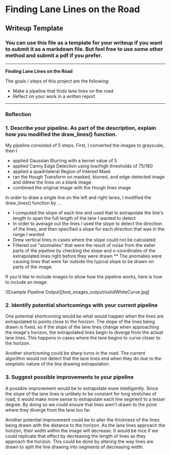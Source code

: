 # **Finding Lane Lines on the Road** 

## Writeup Template

### You can use this file as a template for your writeup if you want to submit it as a markdown file. But feel free to use some other method and submit a pdf if you prefer.

---

**Finding Lane Lines on the Road**

The goals / steps of this project are the following:
* Make a pipeline that finds lane lines on the road
* Reflect on your work in a written report


[//]: # (Image References)

[image1]: ./examples/grayscale.jpg "Grayscale"

---

### Reflection

### 1. Describe your pipeline. As part of the description, explain how you modified the draw_lines() function.

My pipeline consisted of 5 steps. First, I converted the images to grayscale, then I
* applied Gaussian Blurring with a kernel value of 5
* applied Canny Edge Detection using low/high thresholds of 75/180
* applied a quadrilateral Region of Interest Mask
* ran the Hough Transform on masked, blurred, and edge-detected image and ddrew the lines on a blank image
* combined the original image with the Hough lines image

In order to draw a single line on the left and right lanes, I modified the draw_lines() function by ...
* I computed the slope of each line and used that to extrapolate the line's length to span the full length of the lane I wanted to detect
* In order to average out the lines I used the slope to detect the direction of the lines, and then specified a slope for each direction that was in the range I wanted
* Drew vertical lines in cases where the slope could not be calculated
* Filtered out "anomalies" that were the result of noise from the ealier parts of the pipeline by checking the slope and x-coordinates of the extrapolated lines right before they were drawn
** The anomalies were causing lines that were far outside the typical slope to be drawn on parts of the image.  

If you'd like to include images to show how the pipeline works, here is how to include an image: 

![Example Pipeline Output][test_images_output/solidWhiteCurve.jpg]


### 2. Identify potential shortcomings with your current pipeline


One potential shortcoming would be what would happen when the lines are extrapolated to points close to the horizon. The slope of the lines being drawn is fixed, so if the slope of the lane lines change when approaching the image's horizon, the extrapolated lines begin to diverge from the actual lane lines. This happens in cases where the lane begins to curve closer to the horizon.

Another shortcoming could be sharp turns in the road. The current algorithm would not detect that the lane lines end when they do due to the simplistic nature of the line drawing extrapolation.

### 3. Suggest possible improvements to your pipeline

A possible improvement would be to extrapolate more intelligently. Since the slope of the lane lines is unlikely to be constant for long stretches of road, it would make more sense to extrapolate each line segment to a lesser degree. By doing so we could ensure that lines aren't drawn to the point where they diverge from the lane too far.

Another potential improvement could be to alter the thickness of the lines being drawn with the distance to the horizon. As the lane lines approach the horizon, their width within the image will decrease. It would be nice if we could replicate that effect by decreasing the length of lines as they approach the horizon. This could be done by altering the way lines are drawn to split the line drawing into segments of decreasing width.
 

